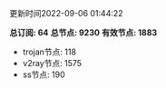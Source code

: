 更新时间2022-09-06 01:44:22

**总订阅: 64**
**总节点: 9230**
**有效节点: 1883**
- trojan节点: 118
- v2ray节点: 1575
- ss节点: 190
